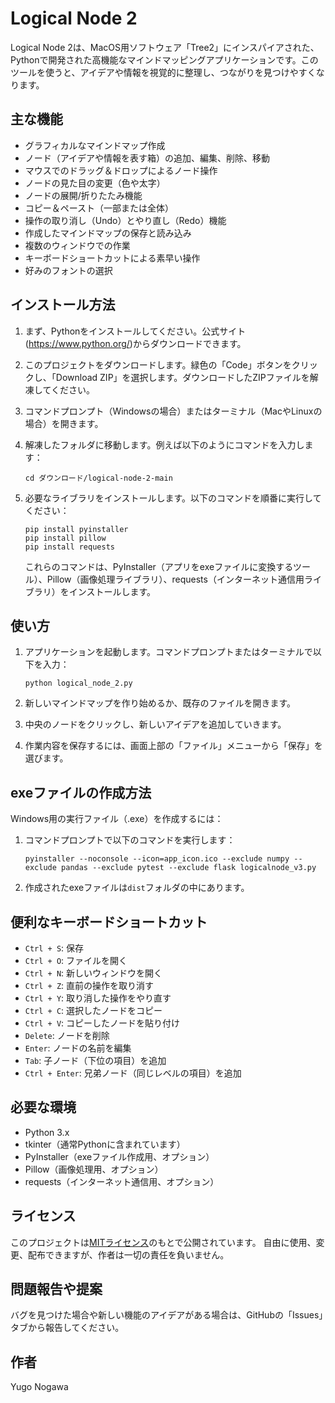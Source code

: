 # Logical Node 2

Logical Node 2は、MacOS用ソフトウェア「Tree2」にインスパイアされた、Pythonで開発された高機能なマインドマッピングアプリケーションです。このツールを使うと、アイデアや情報を視覚的に整理し、つながりを見つけやすくなります。

## 主な機能

- グラフィカルなマインドマップ作成
- ノード（アイデアや情報を表す箱）の追加、編集、削除、移動
- マウスでのドラッグ＆ドロップによるノード操作
- ノードの見た目の変更（色や太字）
- ノードの展開/折りたたみ機能
- コピー＆ペースト（一部または全体）
- 操作の取り消し（Undo）とやり直し（Redo）機能
- 作成したマインドマップの保存と読み込み
- 複数のウィンドウでの作業
- キーボードショートカットによる素早い操作
- 好みのフォントの選択

## インストール方法

1. まず、Pythonをインストールしてください。公式サイト(https://www.python.org/)からダウンロードできます。

2. このプロジェクトをダウンロードします。緑色の「Code」ボタンをクリックし、「Download ZIP」を選択します。ダウンロードしたZIPファイルを解凍してください。

3. コマンドプロンプト（Windowsの場合）またはターミナル（MacやLinuxの場合）を開きます。

4. 解凍したフォルダに移動します。例えば以下のようにコマンドを入力します：
   ```
   cd ダウンロード/logical-node-2-main
   ```

5. 必要なライブラリをインストールします。以下のコマンドを順番に実行してください：
   ```
   pip install pyinstaller
   pip install pillow
   pip install requests
   ```

   これらのコマンドは、PyInstaller（アプリをexeファイルに変換するツール）、Pillow（画像処理ライブラリ）、requests（インターネット通信用ライブラリ）をインストールします。

## 使い方

1. アプリケーションを起動します。コマンドプロンプトまたはターミナルで以下を入力：
   ```
   python logical_node_2.py
   ```

2. 新しいマインドマップを作り始めるか、既存のファイルを開きます。

3. 中央のノードをクリックし、新しいアイデアを追加していきます。

4. 作業内容を保存するには、画面上部の「ファイル」メニューから「保存」を選びます。

## exeファイルの作成方法

Windows用の実行ファイル（.exe）を作成するには：

1. コマンドプロンプトで以下のコマンドを実行します：
   ```
   pyinstaller --noconsole --icon=app_icon.ico --exclude numpy --exclude pandas --exclude pytest --exclude flask logicalnode_v3.py
   ```

2. 作成されたexeファイルは`dist`フォルダの中にあります。

## 便利なキーボードショートカット

- `Ctrl + S`: 保存
- `Ctrl + O`: ファイルを開く
- `Ctrl + N`: 新しいウィンドウを開く
- `Ctrl + Z`: 直前の操作を取り消す
- `Ctrl + Y`: 取り消した操作をやり直す
- `Ctrl + C`: 選択したノードをコピー
- `Ctrl + V`: コピーしたノードを貼り付け
- `Delete`: ノードを削除
- `Enter`: ノードの名前を編集
- `Tab`: 子ノード（下位の項目）を追加
- `Ctrl + Enter`: 兄弟ノード（同じレベルの項目）を追加

## 必要な環境

- Python 3.x
- tkinter（通常Pythonに含まれています）
- PyInstaller（exeファイル作成用、オプション）
- Pillow（画像処理用、オプション）
- requests（インターネット通信用、オプション）

## ライセンス

このプロジェクトは[MITライセンス](LICENSE)のもとで公開されています。
自由に使用、変更、配布できますが、作者は一切の責任を負いません。

## 問題報告や提案

バグを見つけた場合や新しい機能のアイデアがある場合は、GitHubの「Issues」タブから報告してください。

## 作者

Yugo Nogawa
